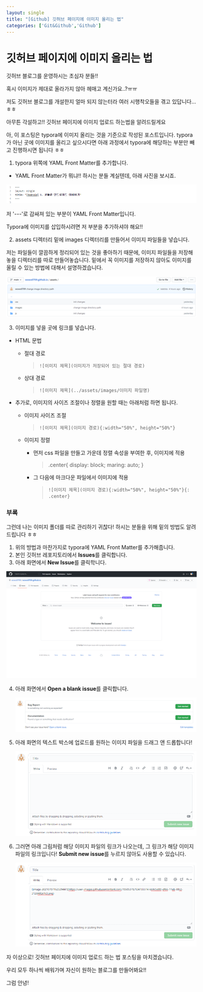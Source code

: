 ```yaml
---
layout: single
title: "[Github] 깃허브 페이지에 이미지 올리는 법"
categories: ['Git&Github','Github']
---
```


# 깃허브 페이지에 이미지 올리는 법



깃허브 블로그를 운영하시는 초심자 분들!!  

혹시 이미지가 제대로 올라가지 않아 헤매고 계신가요..?ㅠㅠ  



저도 깃허브 블로그를 개설한지 얼마 되지 않는터라 여러 시행착오들을 겪고 있답니다...ㅎㅎ  



아무튼 각설하고!! 깃허브 페이지에 이미지 업로드 하는법을 알려드릴게요  

아, 이 포스팅은 typora에 이미지 올리는 것을 기준으로 작성된 포스트입니다. typora가 아닌 곳에 이미지를 올리고 싶으시다면 아래 과정에서 typora에 해당하는 부분만 빼고 진행하시면 됩니다 ㅎㅎ  



1. typora 위쪽에 YAML Front Matter를 추가합니다. 

* YAML Front Matter가 뭐냐!! 하시는 분들 계실텐데, 아래 사진을 보시죠. 

![image-20210707180637354](../../assets/images/Github/image-20210707180637354.png)

저 '---'로 감싸져 있는 부분이 YAML Front Matter입니다. 

Typora에 이미지를 삽입하시려면 저 부분을 추가하셔야 해요!!  



2. assets 디렉터리 밑에 images 디렉터리를 만들어서 이미지 파일들을 넣습니다.   

저는 파일들이 깔끔하게 정리되어 있는 것을 좋아하기 때문에, 이미지 파일들을 저장해놓을 디렉터리를 따로 만들어놓습니다. 밑에서 꼭 이미지를 저장하지 않아도 이미지를 올릴 수 있는 방법에 대해서 설명하겠습니다. 

![image-20210707204213720](../../assets/images/Github/image-20210707204213720.png)



3. 이미지를 넣을 곳에 링크를 넣습니다. 

* HTML 문법

  * 절대 경로

    > ```![이미지 제목](이미지가 저장되어 있는 절대 경로)```
    
  * 상대 경로
  
    > ```![이미지 제목](../assets/images/이미지 파일명)```



* 추가로, 이미지의 사이즈 조절이나 정렬을 원할 때는 아래처럼 하면 됩니다.

  * 이미지 사이즈 조절
  
    > ```![이미지 제목](이미지 경로){:width="50%", height="50%"}```
  
  * 이미지 정렬
  
    * 먼저 css 파일을 만들고 가운데 정렬 속성을 부여한 후, 이미지에 적용
    
       >  .center{
       >  	display: block;
       >  	maring: auto;
       >  }
    
    * 그 다음에 마크다운 파일에서 이미지에 적용
    
      > ```![이미지 제목](이미지 경로){:width="50%", height="50%"}{: .center}```





### 부록

그런데 나는 이미지 폴더를 따로 관리하기 귀찮다! 하시는 분들을 위해 밑의 방법도 알려드립니다 ㅎㅎ

1. 위의 방법과 마찬가지로 typora에 YAML Front Matter를 추가해줍니다. 
2. 본인 깃허브 레포지토리에서 **Issues**를 클릭합니다. 
3. 아래 화면에서 **New Issue**를 클릭학니다. 

![image-20210707205630276](../../assets/images/Github/image-20210707205630276.png)

4. 아래 화면에서 **Open a blank issue**를 클릭합니다. 

   ![image-20210707205756103](../../assets/images/Github/image-20210707205756103.png)

5. 아래 화면의 텍스트 박스에 업로드를 원하는 이미지 파일을 드래그 앤 드롭합니다!

   ![image-20210707205900882](../../assets/images/Github/image-20210707205900882.png)

6. 그러면 아래 그림처럼 해당 이미지 파일의 링크가 나오는데, 그 링크가 해당 이미지 파일의 링크입니다! **Submit new issue**를 누르지 않아도 사용할 수 있습니다. 

   ![image-20210707210118301](../../assets/images/Github/image-20210707210118301.png)





자 이상으로! 깃허브 페이지에 이미지 업로드 하는 법 포스팅을 마치겠습니다. 

우리 모두 하나씩 배워가며 자신이 원하는 블로그를 만들어봐요!!



그럼 안녕!
